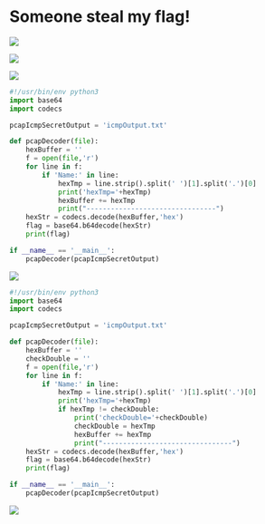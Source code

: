 # **Someone steal my flag!**

![](https://i.imgur.com/rk05CGi.png)

![](https://i.imgur.com/67cU9Ha.png)

![](https://i.imgur.com/VJrf6bN.png)

```python
#!/usr/bin/env python3
import base64
import codecs

pcapIcmpSecretOutput = 'icmpOutput.txt'

def pcapDecoder(file):
    hexBuffer = ''
    f = open(file,'r')
    for line in f:
        if 'Name:' in line:
            hexTmp = line.strip().split(' ')[1].split('.')[0]
            print('hexTmp='+hexTmp)
            hexBuffer += hexTmp
            print("--------------------------------")
    hexStr = codecs.decode(hexBuffer,'hex')
    flag = base64.b64decode(hexStr)
    print(flag)

if __name__ == '__main__':
	pcapDecoder(pcapIcmpSecretOutput)
```

![](https://i.imgur.com/3sU2ZCp.png)

```python
#!/usr/bin/env python3
import base64
import codecs

pcapIcmpSecretOutput = 'icmpOutput.txt'

def pcapDecoder(file):
    hexBuffer = ''
    checkDouble = ''
    f = open(file,'r')
    for line in f:
        if 'Name:' in line:
            hexTmp = line.strip().split(' ')[1].split('.')[0]
            print('hexTmp='+hexTmp)
            if hexTmp != checkDouble: 
                print('checkDouble='+checkDouble)
                checkDouble = hexTmp
                hexBuffer += hexTmp
                print("--------------------------------")
    hexStr = codecs.decode(hexBuffer,'hex')
    flag = base64.b64decode(hexStr)
    print(flag)

if __name__ == '__main__':
	pcapDecoder(pcapIcmpSecretOutput)
```

![](https://i.imgur.com/bmccmMT.png)
